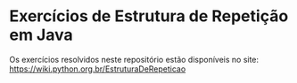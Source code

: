 # Exercícios de Estrutura de Repetição em Java
Os exercícios resolvidos neste repositório estão disponíveis no site: https://wiki.python.org.br/EstruturaDeRepeticao
